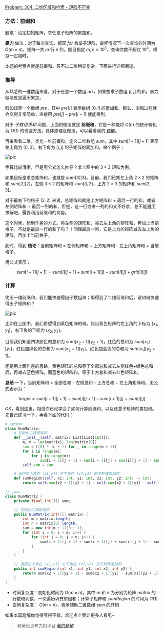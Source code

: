 [Problem: 304. 二维区域和检索 - 矩阵不可变](https://leetcode.cn/problems/range-sum-query-2d-immutable/description/)

### 方法：前缀和

题意：给定初始矩阵，求任意子矩阵的累加和。

**暴力** 做法：对于每次查询，都双 $for$ 枚举子矩阵，最坏情况下一次查询的时间为 $O(m\times n)$。矩阵一共 $m$ 行 $n$ 列，题目指定 $m,n\leq 10^5$，查询次数不超过 $10^4$，模拟一定超时。

本题的考察点就是前缀和，只不过二维稍显复杂，下面进行详细阐述。

### 推导

从熟悉的一维数组来看，对于任意一个数组 $arr$，如果想求子数组 $[i,j]$ 的和，暴力做法就是遍历累加。

假如规定一个数组 $pre$，其中 $pre[i]$ 表示数组 $[0,i]$ 的累加和。那么，求和过程就会变得非常简单，直接用 $pre[j]-pre[i-1]$ 就能得到。

对于 *子数组求和* 问题，上面的做法就是 **前缀和**，它是一种能将 $O(n)$ 的统计转化为 $O(1)$ 的快速方法。具体原理及做法，可以看看我的 [题解](https://leetcode.cn/problems/minimum-operations-to-make-all-array-elements-equal/solutions/2842529/pai-xu-qian-zhui-he-er-fen-fei-chang-qin-biux/)。

再来看看二维，类比一维前缀和，定义二维数组 $sum$，其中 $sum[i+1][j+1]$ 表示左上角为 $[0,0]$，右下角为 $[i,j]$ 的子矩阵的累加和。举个例子：

![pic](https://pic.leetcode.cn/1731899838-acYOQy-image.png)

手算比较清晰，但是用公式怎么推导？拿上图中的 $3\times 3$ 矩阵为例。

如果目标是求总矩阵和，也就是 $sum[3][3]$。目前，我们已知左上角 $2\times 2$ 的矩阵和 $sum[2][2]$，左侧 $3\times 2$ 的矩阵和 $sum[3,2]$，上方 $2\times 3$ 的矩阵和 $sum[2,3]$。

对于最右下的格子 $(2,2)$ 来说，总矩阵和就是上方矩阵和 + 最后一行的和，或者左侧矩阵和 + 最后一列的和。但是，这一行或者一列的和又不好求，总不能遍历求解吧，需要利用前缀和的优势。

这个时候，想到作差的方式。将左侧的矩阵和，减去左上角的矩阵和，再加上当前格子，不就是最后一行的和了吗？！同理最后一列，它是上方的矩阵减去左上角的矩阵，再加上当前格子。

此时，得到 **结论**：当前矩阵和 = 左侧矩阵和 + 上方矩阵和 - 左上角矩阵和 + 当前格子。

用公式表示：

$$
sum[i + 1][j + 1] = sum[i][j + 1] + sum[i + 1][j] - sum[i][j] + grid[i][j]
$$

### 计算

使用一维前缀和，我们能快速得出子数组和；那得到了二维前缀和后，该如何快速得出子矩阵和？

![pic](https://pic.leetcode.cn/1731901285-PSmluE-image.png)

比如在上图中，我们希望得到黄色矩阵的和。假设黄色矩阵的左上角的下标为 $(x_1,y_1)$，右下角的下标为 $(x_2,y_2)$。

目前我们知道四块颜色的总和为 $sum[x_2+1][y_2+1]$，红色的总和为 $sum[x_1][y_1]$，红色加绿色的总和为 $sum[x_2+1][y_1]$，红色加蓝色的总和为 $sum[x_1][y_2+1]$。

还是用上面作差的思路，黄色矩阵的总和等于全部总和减去左侧红色+绿色总和后，再减去蓝色矩阵。而蓝色的矩阵和，等于上方总和减去红色矩阵和。

**总结** 一下，当前矩阵和 = 全部总和 - 左侧总和 - 上方总和 + 左上角矩阵和。用公式表示为：

$$
target=sum[i + 1][j + 1]-sum[i][j + 1]-sum[i + 1][j]+sum[i][j]
$$

$OK$，看到这里，相信你已经学会了如何计算前缀和，以及任意子矩阵的累加和。先自己练习一下，再看下面的代码：

```Python
# python
class NumMatrix:
    # 初始化二维前缀和
    def __init__(self, matrix: List[List[int]]):
        m, n = len(matrix), len(matrix[0])
        sum = [[0] * (n + 1) for _ in range(m + 1)]
        for i in range(m):
            for j in range(n):
                sum[i + 1][j + 1] = sum[i + 1][j] + sum[i][j + 1] - sum[i][j] + matrix[i][j]
        self.sum = sum

    # 返回左上角在 (x1,y1) 右下角在 (x2,y2) 的子矩阵累加和
    def sumRegion(self, x1: int, y1: int, x2: int, y2: int) -> int:
        return self.sum[x2 + 1][y2 + 1] - self.sum[x2 + 1][y1] - self.sum[x1][y2 + 1] + self.sum[x1][y1]
```

```Java
// java
class NumMatrix {
    private final int[][] sum;

    // 初始化二维前缀和
    public NumMatrix(int[][] matrix) {
        int m = matrix.length;
        int n = matrix[0].length;
        sum = new int[m + 1][n + 1];
        for (int i = 0; i < m; i++) {
            for (int j = 0; j < n; j++) {
                sum[i + 1][j + 1] = sum[i + 1][j] + sum[i][j + 1] - sum[i][j] + matrix[i][j];
            }
        }
    }

    // 返回左上角在 (x1,y1) 右下角在 (x2,y2) 的子矩阵累加和
    public int sumRegion(int x1, int y1, int x2, int y2) {
        return sum[x2 + 1][y2 + 1] - sum[x2 + 1][y1] - sum[x1][y2 + 1] + sum[x1][y1];
    }
}
```

- 时间复杂度：初始化时间为 $O(m\times n)$，其中 $m$ 和 $n$ 为分别为矩阵 $matrix$ 的行数和列数，一次遍历填充前缀和；计算子矩阵和 $sumRegion$ 的时间为 $O(1)$
- 空间复杂度： $O(m\times n)$，表示辅助二维数组 $sum$ 的开销

如果本篇题解你觉得写得不错，欢迎点个赞让更多人看见~

> 题解已发布力扣平台 [我的题解](https://leetcode.cn/problems/range-sum-query-2d-immutable/solutions/2993541/tu-jie-er-wei-qian-zhui-he-tui-dao-ji-su-61oc/)
